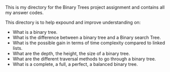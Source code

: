 This is my directory for the Binary Trees project assignment and contains all my answer codes.

This directory is to help expound and improve understanding on:
- What is a binary tree.
- What is the difference between a binary tree and a Binary search Tree.
- What is the possible gain in terms of time complexity compared to linked lists.
- What are the depth, the height, the size of a binary tree.
- What are the different traversal methods to go through a binary tree.
- What is a complete, a full, a perfect, a balanced binary tree.
